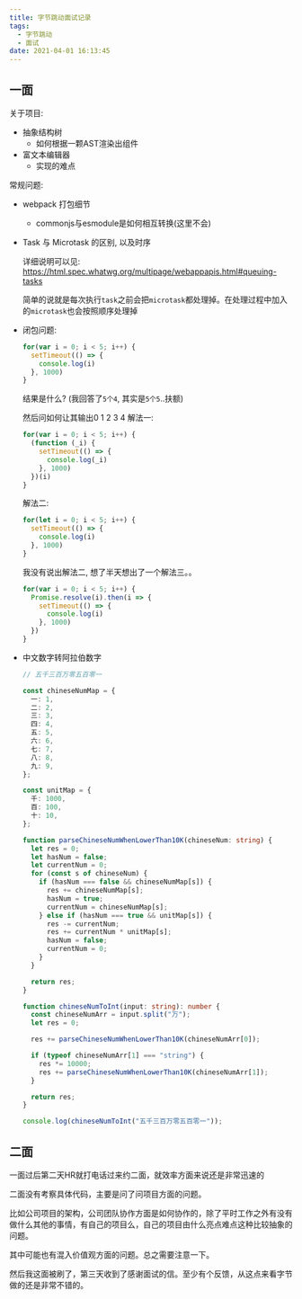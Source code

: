 ```yaml
---
title: 字节跳动面试记录
tags:
  - 字节跳动
  - 面试
date: 2021-04-01 16:13:45
---
```


## 一面

关于项目:
- 抽象结构树
  - 如何根据一颗AST渲染出组件
- 富文本编辑器
  - 实现的难点

常规问题:
- webpack 打包细节
  - commonjs与esmodule是如何相互转换(这里不会)
- Task 与 Microtask 的区别, 以及时序

  详细说明可以见: https://html.spec.whatwg.org/multipage/webappapis.html#queuing-tasks

  简单的说就是每次执行`task`之前会把`microtask`都处理掉。在处理过程中加入的`microtask`也会按照顺序处理掉

- 闭包问题:
  ```javascript
  for(var i = 0; i < 5; i++) {
    setTimeout(() => {
      console.log(i)
    }, 1000)
  }
  ```
  结果是什么? (我回答了`5个4`, 其实是`5个5`..扶额)

  然后问如何让其输出0 1 2 3 4
  解法一:
  ```javascript
  for(var i = 0; i < 5; i++) {
    (function (_i) {
      setTimeout(() => {
        console.log(_i)
      }, 1000)
    })(i)
  }
  ```

  解法二:
  ```javascript
  for(let i = 0; i < 5; i++) {
    setTimeout(() => {
      console.log(i)
    }, 1000)
  }
  ```

  我没有说出解法二, 想了半天想出了一个解法三。。
  ```javascript
  for(var i = 0; i < 5; i++) {
    Promise.resolve(i).then(i => {
      setTimeout(() => {
        console.log(i)
      }, 1000)
    })
  }
  ```
- 中文数字转阿拉伯数字
  ```typescript
  // 五千三百万零五百零一

  const chineseNumMap = {
    一: 1,
    二: 2,
    三: 3,
    四: 4,
    五: 5,
    六: 6,
    七: 7,
    八: 8,
    九: 9,
  };

  const unitMap = {
    千: 1000,
    百: 100,
    十: 10,
  };

  function parseChineseNumWhenLowerThan10K(chineseNum: string) {
    let res = 0;
    let hasNum = false;
    let currentNum = 0;
    for (const s of chineseNum) {
      if (hasNum === false && chineseNumMap[s]) {
        res += chineseNumMap[s];
        hasNum = true;
        currentNum = chineseNumMap[s];
      } else if (hasNum === true && unitMap[s]) {
        res -= currentNum;
        res += currentNum * unitMap[s];
        hasNum = false;
        currentNum = 0;
      }
    }

    return res;
  }

  function chineseNumToInt(input: string): number {
    const chineseNumArr = input.split("万");
    let res = 0;

    res += parseChineseNumWhenLowerThan10K(chineseNumArr[0]);

    if (typeof chineseNumArr[1] === "string") {
      res *= 10000;
      res += parseChineseNumWhenLowerThan10K(chineseNumArr[1]);
    }

    return res;
  }

  console.log(chineseNumToInt("五千三百万零五百零一"));
  ```

## 二面

一面过后第二天HR就打电话过来约二面，就效率方面来说还是非常迅速的

二面没有考察具体代码，主要是问了问项目方面的问题。

比如公司项目的架构，公司团队协作方面是如何协作的，除了平时工作之外有没有做什么其他的事情，有自己的项目么，自己的项目由什么亮点难点这种比较抽象的问题。

其中可能也有混入价值观方面的问题。总之需要注意一下。

然后我这面被刷了，第三天收到了感谢面试的信。至少有个反馈，从这点来看字节做的还是非常不错的。
